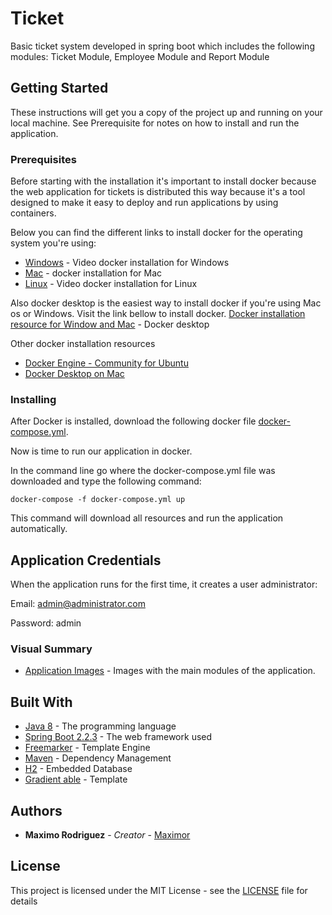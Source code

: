 # Ticket
Basic ticket system developed in spring boot which includes the following modules: Ticket Module, Employee Module and Report Module

## Getting Started

These instructions will get you a copy of the project up and running on your local machine. See Prerequisite for notes on how to install and run the application.

### Prerequisites
Before starting with the installation it's important to install docker because the web application for tickets is distributed this way
because it's a tool designed to make it easy to deploy and run applications by using containers. 

Below you can find the different links to install docker for the operating system you're using:
* [Windows](https://www.youtube.com/watch?v=GIMExUnjzMw) - Video docker installation for Windows
* [Mac](https://www.youtube.com/watch?v=O4Yro0VN5Ds&t=23s) - docker installation for Mac
* [Linux](https://www.youtube.com/watch?v=W7BvS942UZA) - Video docker installation for Linux

Also docker desktop is the easiest way to install docker if you're using Mac os or Windows. Visit the link bellow to install docker. 
[Docker installation resource for Window and Mac](https://www.docker.com/products/docker-desktop) - Docker desktop

Other docker installation resources
* [Docker Engine - Community for Ubuntu](https://docs.docker.com/install/linux/docker-ce/ubuntu/) 
* [Docker Desktop on Mac](https://docs.docker.com/docker-for-mac/install/)

### Installing

After Docker is installed, download the following docker file [docker-compose.yml](https://github.com/maximor/ticket/blob/master/docker-compose.yml).


Now is time to run our application in docker. 

In the command line go where the docker-compose.yml file was downloaded and type the following command: 
```
docker-compose -f docker-compose.yml up
```

This command will download all resources and run the application automatically.

## Application Credentials

When the application runs for the first time, it creates a user administrator:

Email: admin@administrator.com

Password: admin

### Visual Summary

* [Application Images](https://github.com/maximor/ticket/tree/master/application-images) - Images with the main modules of the application.

## Built With
* [Java 8](https://www.oracle.com/java/technologies/java-ee-sdk-download.html) - The programming language
* [Spring Boot 2.2.3](https://spring.io/projects/spring-boot) - The web framework used
* [Freemarker](https://freemarker.apache.org/) - Template Engine
* [Maven](https://maven.apache.org/) - Dependency Management
* [H2](https://www.h2database.com/html/main.html) - Embedded Database
* [Gradient able](http://lite.codedthemes.com/gradient-able/bootstrap/index.html) - Template

## Authors

* **Maximo Rodriguez** - *Creator* - [Maximor](https://github.com/maximor)

## License

This project is licensed under the MIT License - see the [LICENSE](https://github.com/maximor/ticket/blob/master/LICENSE) file for details

